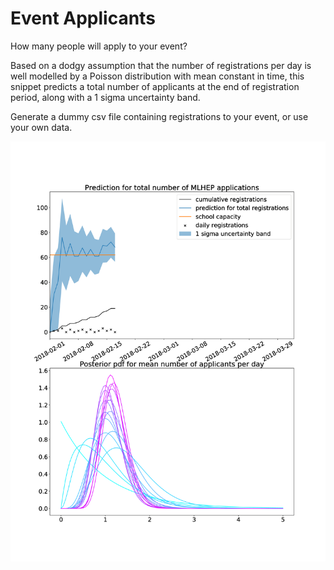 # Event Applicants
How many people will apply to your event?

Based on a dodgy assumption that the number of registrations per day is well modelled by a Poisson distribution with mean constant in time, this snippet predicts a total number of applicants at the end of registration period, along with a 1 sigma uncertainty band.

Generate a dummy csv file containing registrations to your event, or use your own data.

![alt text](plots/2018-02-17.png "Description goes here")
